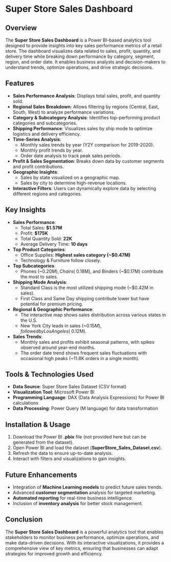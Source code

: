 # Super Store Sales Dashboard

## Overview
The **Super Store Sales Dashboard** is a Power BI-based analytics tool designed to provide insights into key sales performance metrics of a retail store. The dashboard visualizes data related to sales, profit, quantity, and delivery time while breaking down performance by category, segment, region, and order date. It enables business analysts and decision-makers to understand trends, optimize operations, and drive strategic decisions.

## Features
- **Sales Performance Analysis**: Displays total sales, profit, and quantity sold.
- **Regional Sales Breakdown**: Allows filtering by regions (Central, East, South, West) to analyze performance variations.
- **Category & Subcategory Analysis**: Identifies top-performing product categories and subcategories.
- **Shipping Performance**: Visualizes sales by ship mode to optimize logistics and delivery efficiency.
- **Time-Series Analysis**:
  - Monthly sales trends by year (Y2Y comparison for 2019-2020).
  - Monthly profit trends by year.
  - Order date analysis to track peak sales periods.
- **Profit & Sales Segmentation**: Breaks down data by customer segments and profit contributions.
- **Geographic Insights**:
  - Sales by state visualized on a geographic map.
  - Sales by city to determine high-revenue locations.
- **Interactive Filters**: Users can dynamically explore data by selecting different regions and categories.

## Key Insights
- **Sales Performance**:
  - Total Sales: **$1.57M**
  - Profit: **$175K**
  - Total Quantity Sold: **22K**
  - Average Delivery Time: **10 days**
- **Top Product Categories**:
  - Office Supplies: **Highest sales category (~$0.47M)**
  - Technology & Furniture follow closely.
- **Top Subcategories**:
  - Phones (~$0.20M), Chairs (~$0.18M), and Binders (~$0.17M) contribute the most to sales.
- **Shipping Mode Analysis**:
  - Standard Class is the most utilized shipping mode (~$0.42M in sales).
  - First Class and Same Day shipping contribute lower but have potential for premium pricing.
- **Regional & Geographic Performance**:
  - The interactive map shows sales distribution across various states in the U.S.
  - New York City leads in sales (~$0.15M), followed by Los Angeles (~$0.12M).
- **Sales Trends**:
  - Monthly sales and profits exhibit seasonal patterns, with spikes observed around year-end months.
  - The order date trend shows frequent sales fluctuations with occasional high peaks (~11.8K orders in a single month).

## Tools & Technologies Used
- **Data Source**: Super Store Sales Dataset (CSV format)
- **Visualization Tool**: Microsoft Power BI
- **Programming Language**: DAX (Data Analysis Expressions) for Power BI calculations
- **Data Processing**: Power Query (M language) for data transformation

## Installation & Usage
1. Download the Power BI **.pbix** file (not provided here but can be generated from the dataset).
2. Open Power BI and load the dataset (**SuperStore_Sales_Dataset.csv**).
3. Refresh the data to ensure up-to-date analysis.
4. Interact with filters and visualizations to gain insights.

## Future Enhancements
- Integration of **Machine Learning models** to predict future sales trends.
- Advanced **customer segmentation** analysis for targeted marketing.
- **Automated reporting** for real-time business intelligence.
- Inclusion of **inventory analysis** for better stock management.

## Conclusion
The **Super Store Sales Dashboard** is a powerful analytics tool that enables stakeholders to monitor business performance, optimize operations, and make data-driven decisions. With its interactive visualizations, it provides a comprehensive view of key metrics, ensuring that businesses can adapt strategies for improved growth and efficiency.

